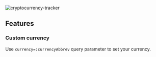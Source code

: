 ![cryptocurrency-tracker](https://user-images.githubusercontent.com/38843229/218566944-3812a79c-08f9-46c0-84b6-68ed535b70df.jpg)

## Features

### Custom currency
Use `currency=:currencyAbbrev` query parameter to set your currency.
